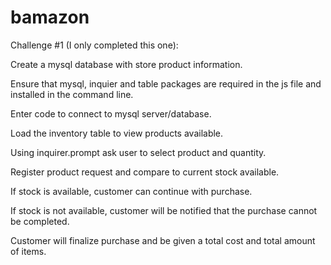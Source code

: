 # bamazon

Challenge #1 (I only completed this one):

Create a mysql database with store product information.

Ensure that mysql, inquier and table packages are required in the js file and installed in the command line.

Enter code to connect to mysql server/database.

Load the inventory table to view products available.

Using inquirer.prompt ask user to select product and quantity.

Register product request and compare to current stock available.

If stock is available, customer can continue with purchase.

If stock is not available, customer will be notified that the purchase cannot be completed.

Customer will finalize purchase and be given a total cost and total amount of items.







